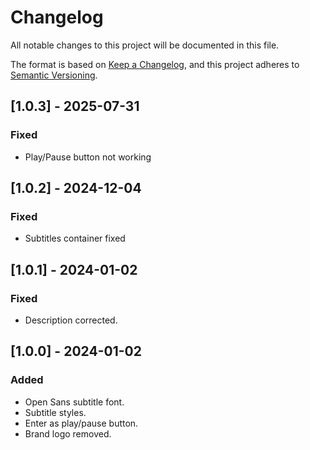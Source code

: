 # Changelog

All notable changes to this project will be documented in this file.

The format is based on [Keep a Changelog](https://keepachangelog.com/en/1.0.0/),
and this project adheres to [Semantic Versioning](https://semver.org/spec/v2.0.0.html).

## [1.0.3] - 2025-07-31

### Fixed

- Play/Pause button not working

## [1.0.2] - 2024-12-04

### Fixed

- Subtitles container fixed

## [1.0.1] - 2024-01-02

### Fixed

- Description corrected.

## [1.0.0] - 2024-01-02

### Added

- Open Sans subtitle font.
- Subtitle styles.
- Enter as play/pause button.
- Brand logo removed.
